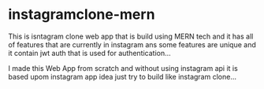 # instagramclone-mern
This is isntagram clone web app that is build using MERN tech and
it has all of features that are currently in instagram 
ans some features are unique and it contain jwt auth that is 
used for authentication...


I made this Web App from scratch and without using instagram api it is based upom instagram app idea
just try to build like instagram clone...
